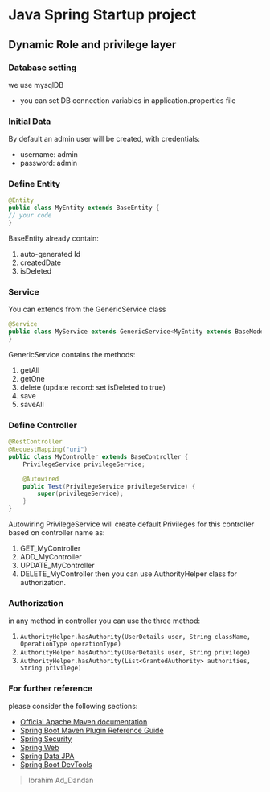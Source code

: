 # Java Spring Startup project

## Dynamic Role and privilege layer

### Database setting
we use mysqlDB
* you can set DB connection variables in application.properties file

### Initial Data

By default an admin user will be created, with credentials:
* username: admin
* password: admin  

### Define Entity

```java
@Entity
public class MyEntity extends BaseEntity {
// your code
}
```

BaseEntity already contain: 
1. auto-generated Id
2. createdDate
3. isDeleted

### Service
You can extends from the GenericService class
```java
@Service
public class MyService extends GenericService<MyEntity extends BaseModel> {
}
```
GenericService contains the methods:
1. getAll
2. getOne
3. delete (update record: set isDeleted to true)
4. save
5. saveAll

### Define Controller

```java
@RestController
@RequestMapping("uri")
public class MyController extends BaseController {
    PrivilegeService privilegeService;

    @Autowired
    public Test(PrivilegeService privilegeService) {
        super(privilegeService);
    }
}
```
Autowiring PrivilegeService will create default Privileges 
for this controller based on controller name as:
1. GET_MyController
2. ADD_MyController
3. UPDATE_MyController
4. DELETE_MyController
then you can use AuthorityHelper class for authorization.

### Authorization
in any method in controller you can use the three method:
1. `AuthorityHelper.hasAuthority(UserDetails user, String className, OperationType operationType)`
2. `AuthorityHelper.hasAuthority(UserDetails user, String privilege)`
3. `AuthorityHelper.hasAuthority(List<GrantedAuthority> authorities, String privilege)`

### For further reference
please consider the following sections:
    
* [Official Apache Maven documentation](https://maven.apache.org/guides/index.html)
* [Spring Boot Maven Plugin Reference Guide](https://docs.spring.io/spring-boot/docs/2.2.4.RELEASE/maven-plugin/)
* [Spring Security](https://docs.spring.io/spring-boot/docs/2.2.4.RELEASE/reference/htmlsingle/#boot-features-security)
* [Spring Web](https://docs.spring.io/spring-boot/docs/2.2.4.RELEASE/reference/htmlsingle/#boot-features-developing-web-applications)
* [Spring Data JPA](https://docs.spring.io/spring-boot/docs/2.2.4.RELEASE/reference/htmlsingle/#boot-features-jpa-and-spring-data)
* [Spring Boot DevTools](https://docs.spring.io/spring-boot/docs/2.2.4.RELEASE/reference/htmlsingle/#using-boot-devtools)


> Ibrahim Ad_Dandan
